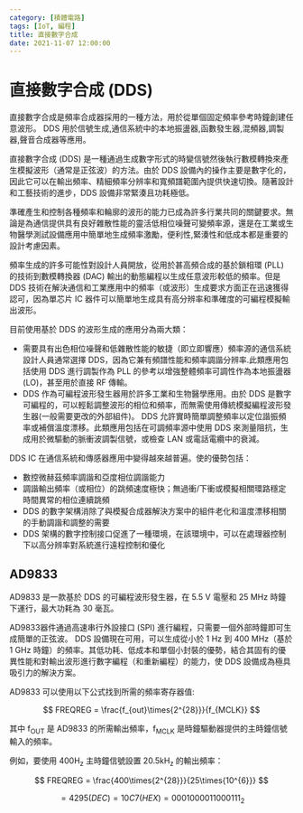 ```yaml
---
category: [積體電路]
tags: [IoT, 編程]
title: 直接數字合成
date: 2021-11-07 12:00:00
---
```


# 直接數字合成 (DDS) 

直接數字合成是頻率合成器採用的一種方法，用於從單個固定頻率參考時鐘創建任意波形。 DDS 用於信號生成,通信系統中的本地振盪器,函數發生器,混頻器,調製器,聲音合成器等應用。 

直接數字合成 (DDS) 是一種通過生成數字形式的時變信號然後執行數模轉換來產生模擬波形（通常是正弦波）的方法。由於 DDS 設備內的操作主要是數字化的，因此它可以在輸出頻率、精細頻率分辨率和寬頻譜範圍內提供快速切換。隨著設計和工藝技術的進步，DDS 設備非常緊湊且功耗極低。

準確產生和控制各種頻率和輪廓的波形的能力已成為許多行業共同的關鍵要求。無論是為通信提供具有良好雜散性能的靈活低相位噪聲可變頻率源，還是在工業或生物醫學測試設備應用中簡單地生成頻率激勵，便利性,緊湊性和低成本都是重要的設計考慮因素。

頻率生成的許多可能性對設計人員開放，從用於甚高頻合成的基於鎖相環 (PLL) 的技術到數模轉換器 (DAC) 輸出的動態編程以生成任意波形較低的頻率。但是 DDS 技術在解決通信和工業應用中的頻率（或波形）生成要求方面正在迅速獲得認可，因為單芯片 IC 器件可以簡單地生成具有高分辨率和準確度的可編程模擬輸出波形。

目前使用基於 DDS 的波形生成的應用分為兩大類：
 
 - 需要具有出色相位噪聲和低雜散性能的敏捷（即立即響應）頻率源的通信系統設計人員通常選擇 DDS，因為它兼有頻譜性能和頻率調諧分辨率.此類應用包括使用 DDS 進行調製作為 PLL 的參考以增強整體頻率可調性作為本地振盪器 (LO)，甚至用於直接 RF 傳輸。
 - DDS 作為可編程波形發生器用於許多工業和生物醫學應用。由於 DDS 是數字可編程的，可以輕鬆調整波形的相位和頻率，而無需使用傳統模擬編程波形發生器(一般需要更改的外部組件)。 DDS 允許實時簡單調整頻率以定位諧振頻率或補償溫度漂移。此類應用包括在可調頻率源中使用 DDS 來測量阻抗，生成用於微驅動的脈衝波調製信號，或檢查 LAN 或電話電纜中的衰減。


DDS IC 在通信系統和傳感器應用中變得越來越普遍。使的優勢包括：

 - 數控微赫茲頻率調諧和亞度相位調諧能力
 - 調諧輸出頻率（或相位）的跳頻速度極快；無過衝/下衝或模擬相關環路穩定時間異常的相位連續跳頻
 - DDS 的數字架構消除了與模擬合成器解決方案中的組件老化和溫度漂移相關的手動調諧和調整的需要
 - DDS 架構的數字控制接口促進了一種環境，在該環境中，可以在處理器控制下以高分辨率對系統進行遠程控制和優化

## AD9833

AD9833 是一款基於 DDS 的可編程波形發生器，在 5.5 V 電壓和 25 MHz 時鐘下運行，最大功耗為 30 毫瓦。

AD9833器件通過高速串行外設接口 (SPI) 進行編程，只需要一個外部時鐘即可生成簡單的正弦波。 DDS 設備現在可用，可以生成從小於 1 Hz 到 400 MHz（基於 1 GHz 時鐘）的頻率。其低功耗、低成本和單個小封裝的優勢，結合其固有的優異性能和對輸出波形進行數字編程（和重新編程）的能力，使 DDS 設備成為極具吸引力的解決方案。


AD9833 可以使用以下公式找到所需的頻率寄存器值:

$$ FREQREG = \frac{f_{out}\times{2^{28}}}{f_{MCLK}} $$

其中 f<sub>OUT</sub> 是 AD9833 的所需輸出頻率，f<sub>MCLK</sub> 是時鐘驅動器提供的主時鐘信號輸入的頻率。

例如，要使用 400H<sub>z</sub> 主時鐘信號設置 20.5kH<sub>z</sub> 的輸出頻率：

$$ FREQREG = \frac{400\times{2^{28}}}{25\times{10^{6}}} $$

$$ = 4295 (DEC) = 10C7 (HEX) = 0001000011000111_{2} $$